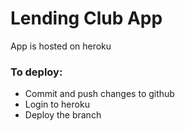 # Lending Club App

App is hosted on heroku

### To deploy:
- Commit and push changes to github
- Login to heroku
- Deploy the branch
